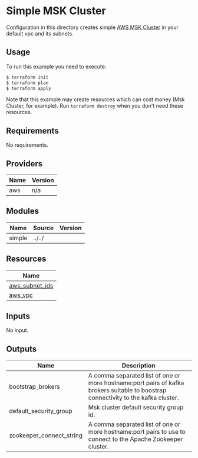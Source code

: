 # Simple MSK Cluster

Configuration in this directory creates simple [AWS MSK Cluster](https://aws.amazon.com/es/msk/)
in your default vpc and its subnets.

## Usage

To run this example you need to execute:

```bash
$ terraform init
$ terraform plan
$ terraform apply
```

Note that this example may create resources which can cost money (Msk Cluster, for example). Run `terraform destroy` when you don't need these resources.

<!-- BEGINNING OF PRE-COMMIT-TERRAFORM DOCS HOOK -->
## Requirements

No requirements.

## Providers

| Name | Version |
|------|---------|
| aws | n/a |

## Modules

| Name | Source | Version |
|------|--------|---------|
| simple | ../../ |  |

## Resources

| Name |
|------|
| [aws_subnet_ids](https://registry.terraform.io/providers/hashicorp/aws/latest/docs/data-sources/subnet_ids) |
| [aws_vpc](https://registry.terraform.io/providers/hashicorp/aws/latest/docs/data-sources/vpc) |

## Inputs

No input.

## Outputs

| Name | Description |
|------|-------------|
| bootstrap\_brokers | A comma separated list of one or more hostname:port pairs of kafka brokers suitable to boostrap connectivity to the kafka cluster. |
| default\_security\_group | Msk cluster default security group id. |
| zookeeper\_connect\_string | A comma separated list of one or more hostname:port pairs to use to connect to the Apache Zookeeper cluster. |
<!-- END OF PRE-COMMIT-TERRAFORM DOCS HOOK -->
